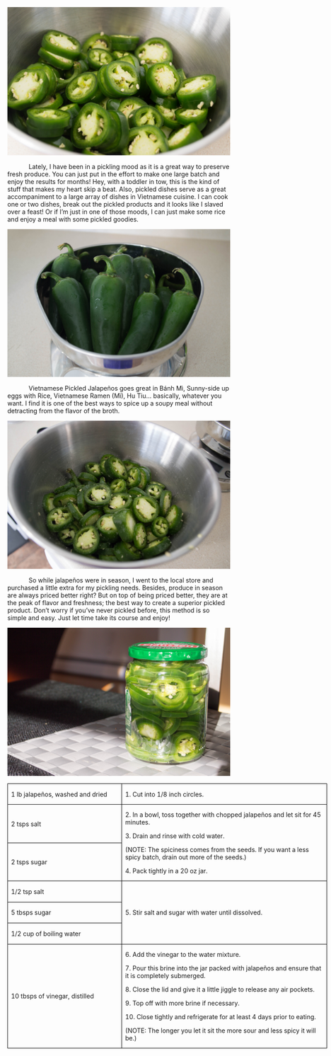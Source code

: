 ![](assets/images/2015/10/20150828-20150828-DSC_4205.jpg)

<p style='text-indent:.5in'><span>Lately,
I have been in a pickling mood as it is a great way to preserve fresh produce.
You can just put in the effort to make one large batch and enjoy the results
for months! Hey, with a toddler in tow, this is the kind of stuff that makes my
heart skip a beat. Also, pickled dishes serve as a great accompaniment to a
large array of dishes in Vietnamese cuisine. I can cook one or two dishes,
break out the pickled products and it looks like I slaved over a feast! Or if
I’m just in one of those moods, I can just make some rice and enjoy a meal with
some pickled goodies.</span></p>

![](assets/images/2015/10/20150828-DSC_4204.jpg)

<p style='text-indent:.5in'><span>Vietnamese
Pickled Jalapeños goes great in Bánh Mì, Sunny-side up eggs with Rice,
Vietnamese Ramen (Mì), Hu Tiu…
basically, whatever you want. I find it is one of the best ways to spice up a
soupy meal without detracting from the flavor of the broth.</span></p>

![](assets/images/2015/10/20150828-DSC_4207.jpg)

<p style='text-indent:.5in'><span>So while jalapeños were in
season, I went to the local
store and purchased a little extra for my pickling needs. Besides, produce in season are always priced better
right? But on top of being priced better, they are at the peak of flavor and
freshness; the best way to create a superior pickled product. Don’t worry if
you’ve never pickled before, this method is so simple and easy. Just let time
take its course and enjoy!</p>

![](assets/images/2015/10/20150828-20150828-DSC_4212.jpg)

<table border=1 cellspacing=0 cellpadding=0 width=542
 style='width:542.35pt;border-collapse:collapse;border:none'>
 <tr style='height:34.95pt'>
  <td width=190 style='width:189.9pt;border:solid windowtext 1.0pt;padding:
  0in 5.4pt 0in 5.4pt;height:34.95pt'>
  <p><span>1 lb jalapeños, washed and
  dried</span></p>
  </td>
  <td width=352 style='width:352.45pt;border:solid windowtext 1.0pt;border-left:
  none;padding:0in 5.4pt 0in 5.4pt;height:34.95pt'>
  <p><span>1. Cut into 1/8 inch
  circles.</span></p>
  </td>
 </tr>
 <tr style='height:34.8pt'>
  <td width=190 style='width:189.9pt;border:solid windowtext 1.0pt;border-top:
  none;padding:0in 5.4pt 0in 5.4pt;height:34.8pt'>
  <p><span>2 tsps salt</span></p>
  </td>
  <td width=352 rowspan=2 style='width:352.45pt;border-top:none;border-left:
  none;border-bottom:solid windowtext 1.0pt;border-right:solid windowtext 1.0pt;
  padding:0in 5.4pt 0in 5.4pt;height:34.8pt'>
  <p><span>2. In a bowl, toss
  together with chopped jalapeños and let sit for 45 minutes.</span></p>
  <p><span>3. Drain and rinse with
  cold water.</span></p>
  <p><span>(NOTE: The spiciness comes
  from the seeds. If you want a less spicy batch, drain out more of the seeds.)</span></p>
  <p><span>4. Pack tightly in a 20 oz
  jar.</span></p>
  </td>
 </tr>
 <tr style='height:34.8pt'>
  <td width=190 style='width:189.9pt;border:solid windowtext 1.0pt;border-top:
  none;padding:0in 5.4pt 0in 5.4pt;height:34.8pt'>
  <p><span>2 tsps sugar</span></p>
  </td>
 </tr>
 <tr style='height:34.8pt'>
  <td width=190 style='width:189.9pt;border:solid windowtext 1.0pt;border-top:
  none;padding:0in 5.4pt 0in 5.4pt;height:34.8pt'>
  <p><span>1/2 tsp salt </span></p>
  </td>
  <td width=352 rowspan=3 style='width:352.45pt;border-top:none;border-left:
  none;border-bottom:solid windowtext 1.0pt;border-right:solid windowtext 1.0pt;
  padding:0in 5.4pt 0in 5.4pt;height:34.8pt'>
  <p><span>5. Stir salt and sugar
  with water until dissolved.</span></p>
  </td>
 </tr>
 <tr style='height:34.8pt'>
  <td width=190 style='width:189.9pt;border:solid windowtext 1.0pt;border-top:
  none;padding:0in 5.4pt 0in 5.4pt;height:34.8pt'>
  <p><span>5 tbsps sugar</span></p>
  </td>
 </tr>
 <tr style='height:34.8pt'>
  <td width=190 style='width:189.9pt;border:solid windowtext 1.0pt;border-top:
  none;padding:0in 5.4pt 0in 5.4pt;height:34.8pt'>
  <p><span>1/2 cup of boiling water</span></p>
  </td>
 </tr>
 <tr style='height:34.8pt'>
  <td width=190 style='width:189.9pt;border:solid windowtext 1.0pt;border-top:
  none;padding:0in 5.4pt 0in 5.4pt;height:34.8pt'>
  <p><span>10 tbsps of vinegar,
  distilled</span></p>
  </td>
  <td width=352 style='width:352.45pt;border-top:none;border-left:none;
  border-bottom:solid windowtext 1.0pt;border-right:solid windowtext 1.0pt;
  padding:0in 5.4pt 0in 5.4pt;height:34.8pt'>
  <p><span>6. Add the vinegar to the
  water mixture.</span></p>
  <p><span>7. Pour this brine into
  the jar packed with jalapeños and ensure that it is completely submerged.</span></p>
  <p><span>8. Close the lid and give
  it a little jiggle to release any air pockets.</span></p>
  <p><span>9. Top off with more brine
  if necessary.</span></p>
  <p><span>10. Close tightly and
  refrigerate for at least 4 days prior to eating.</span></p>
  <p><span>(NOTE: The longer you let
  it sit the more sour and less spicy it will be.)</span></p>
  </td>
 </tr>
</table>